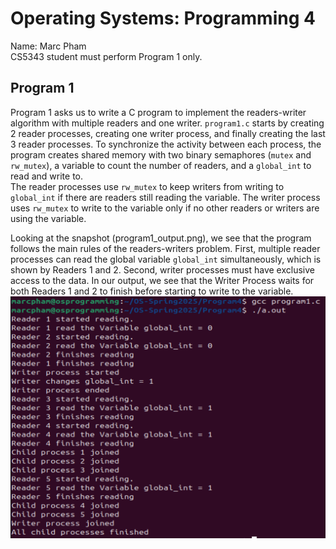 # Operating Systems: Programming 4
Name: Marc Pham  
CS5343 student must perform Program 1 only.
## Program 1
Program 1 asks us to write a C program to implement the readers-writer algorithm with multiple readers and one writer. `program1.c` starts by creating 2 reader processes, creating one writer process, and finally creating the last 3 reader processes. To synchronize the activity between each process, the program creates shared memory with two binary semaphores (`mutex` and `rw_mutex`), a variable to count the number of readers, and a `global_int` to read and write to.  
The reader processes use `rw_mutex` to keep writers from writing to `global_int` if there are readers still reading the variable. The writer process uses `rw_mutex` to write to the variable only if no other readers or writers are using the variable.

Looking at the snapshot (program1_output.png), we see that the program follows the main rules of the readers-writers problem. First, multiple reader processes can read the global variable `global_int` simultaneously, which is shown by Readers 1 and 2. Second, writer processes must have exclusive access to the data. In our output, we see that the Writer Process waits for both Readers 1 and 2 to finish before starting to write to the variable.
![plot](program1_out.png)


